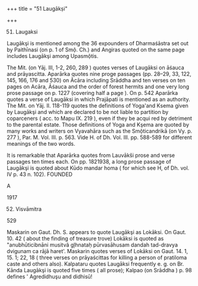 +++
title = "51 Laugākṣi"

+++

51. Laugaksi 

Laugākşi is mentioned among the 36 expounders of Dharmaśāstra set out by Paithīnasi (on p. 1 of Smộ. Ch.) and Angiras quoted on the same page includes Laugākşi among Upasmộtis. 

The Mit. (on Yāj. III, 1-2, 260, 289 ) quotes verses of Laugāksi on āśauca and prāyascitta. Aparārka quotes nine proge passages (pp. 28–29, 33, 122, 145, 166, 176 and 530) on Ācāra including Srāddha and ten verses on ten pages on Acāra, Āśauca and the order of forest hermits and one very long prose passage on p. 1227 (covering half a page ). On p. 542 Aparārka quotes a verse of Laugāksi in which Prajāpati is mentioned as an authority. The Mit. on Yāj. II. 118-119 quotes the definitions of Yoga'and Ksema given by Laugākşi and which are declared to be not liable to partition by coparceners ( acc. to Mapu IX. 219 ), even if they be acqui red by detriment to the parental estate. Those definitions of Yoga and Kşema are quoted by many works and writers on Vyavahāra such as the Smộticandrikā (on Vy. p. 277 ), Par. M. Vol. III. p. 563. Vide H. of Dh. Vol. III. pp. 588-589 for different meanings of the two words. 

It is remarkable that Aparārka quotes from Lauvākši prose and verse passages ten times each. On pp. 1821938, a long prose passage of Laugākşi is quoted about Kūdo mandar homa ( for which see H, of Dh. vol. IV p. 43 n. 102). FOUNDED 

A 

1917 

52. Visvāmitra 

529 

Maskarin on Gaut. Dh. S. appears to quote Laugākşi as Lokāksi. On Gaut. 10. 42 ( about the finding of treasure trove) Lokāksi is quoted as "anubhūticibnāni musitvã gļhnataḥ pūrvasāhusam dandah tad-dravya dvigunam ca rājā haret'. Maskarin quotes verses of Lokāksi on Gaut. 14. 1, 15. 1; 22, 18 ( three verses on prāyaścittas for killing a person of pratiloma caste and others also). Kalpataru quotes Laugāksi frequently e. g. on Br. Kānda Laugākşi is quoted five times ( all prose); Kalpao (on Srāddha ) p. 98 defines ' Agredidhuşu and didhisū! 
